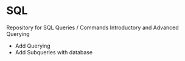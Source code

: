 # SQL
Repository for SQL Queries / Commands
Introductory and Advanced Querying
* Add Querying
* Add Subqueries with database

